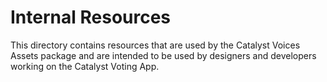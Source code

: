 # Internal Resources

This directory contains resources that are used by the Catalyst Voices Assets package and
are intended to be used by designers and developers working on the Catalyst Voting App.
